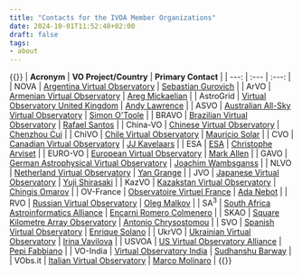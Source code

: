 ```yaml
---
title: "Contacts for the IVOA Member Organizations"
date: 2024-10-01T11:52:48+02:00
draft: false
tags:
- about
---
```

{{<my-table>}}
|  **Acronym** |  **VO Project/Country**  |  **Primary Contact**  |
| ---: | :--- | :---: |
|  NOVA | [Argentina Virtual Observatory](http://nova.org.ar/) |  [Sebastian Gurovich](mailto:gurovich@mail.oac.uncor.edu) |
|  ArVO | [Armenian Virtual Observatory](http://arvo.sci.am) |  [Areg Mickaelian](mailto:aregmick@aras.am) |
|  AstroGrid | [Virtual Observatory United Kingdom](http://astrogrid.roe.ac.uk/) |  [Andy Lawrence](mailto:al@roe.ac.uk) |
|  ASVO | [Australian All-Sky Virtual Observatory](http://www.asvo.org.au/) |  [Simon O'Toole](mailto:simon.otoole@mq.edu.au) |
|  BRAVO | [Brazilian Virtual Observatory](http://www.lna.br/bravo/) |  [Rafael Santos](mailto:rafael.santos@inpe.br) |
|  China-VO | [Chinese Virtual Observatory](http://www.china-vo.org) |  [Chenzhou Cui](mailto:ccz@bao.ac.cn) |
|  ChiVO | [Chile Virtual Observatory](http://www.chivo.cl) |  [Mauricio Solar](mailto:msolar@inf.utfsm.cl) |
|  CVO | [Canadian Virtual Observatory](http://services.cadc-ccda.hia-iha.nrc-cnrc.gc.ca/cvo/) |  [JJ Kavelaars](mailto:jj.kavelaars@nrc-cnrc.gc.ca) |
|  ESA | [ESA](https://www.cosmos.esa.int/web/esdc) |  [Christophe Arviset](mailto:Christophe.Arviset@esa.int) |
|  EURO-VO | [European Virtual Observatory](http://www.euro-vo.org/) |  [Mark Allen](mailto:mark.allen@astro.unistra.fr) |
|  GAVO | [German Astrophysical Virtual Observatory](http://www.g-vo.org/) |  [Joachim Wambsganss](mailto:jkw@ari.uni-heidelberg.de) |
|  NLVO | [Netherland Virtual Observatory](http://www.virtualobservatory.nl) |  [Yan Grange](mailto:grange@astron.nl) |
|  JVO | [Japanese Virtual Observatory](http://jvo.nao.ac.jp/) |  [Yuji Shirasaki](mailto:yuji.shirasaki@nao.ac.jp) |
|  KazVO | [Kazakstan Virtual Observatory](https://fai.kz/) |  [Chingis Omarov](mailto:chingis.omarov@gmail.com) |
|  OV-France | [Observatoire Virtuel France](http://www.france-vo.org/) |  [Ada Nebot](mailto:ada.nebot@astro.unistra.fr) |
|  RVO | [Russian Virtual Observatory](http://www.inasan.rssi.ru/eng/rvo/) |  [Oleg Malkov](mailto:malkov@inasan.ru) |
|  SA<sup>3</sup> | [South Africa Astroinformatics Alliance](http://www.sa3.ac.za) |  [Encarni Romero Colmenero](mailto:erc@saao.ac.za) |
|  SKAO | [Square Kilometre Array Observatory](https://www.skao.int/) |  [Antonio Chrysostomou](mailto:Antonio.Chrysostomou@skao.int) |
|  SVO | [Spanish Virtual Observatory](http://svo.cab.inta-csic.es/) |  [Enrique Solano](mailto:esm@cab.inta-csic.es) |
|  UkrVO | [Ukrainian Virtual Observatory](http://www.ukr-vo.org) |  [Irina Vavilova](mailto:irivav@MAO.Kiev.UA) |
|  USVOA | [US Virtual Observatory Alliance](http://usvoa.cfa.harvard.edu) |  [Pepi Fabbiano](mailto:gfabbiano@cfa.harvard.edu) |
|  VO-India | [Virtual Observatory India](http://vo.iucaa.ernet.in/%7Evoi/) |  [Sudhanshu Barway](mailto:sudhanshu.barway@iiap.res.in) |
|  VObs.it | [Italian Virtual Observatory](http://vobs.it) |  [Marco Molinaro](mailto:marco.molinaro@inaf.it) |
{{</my-table>}}
